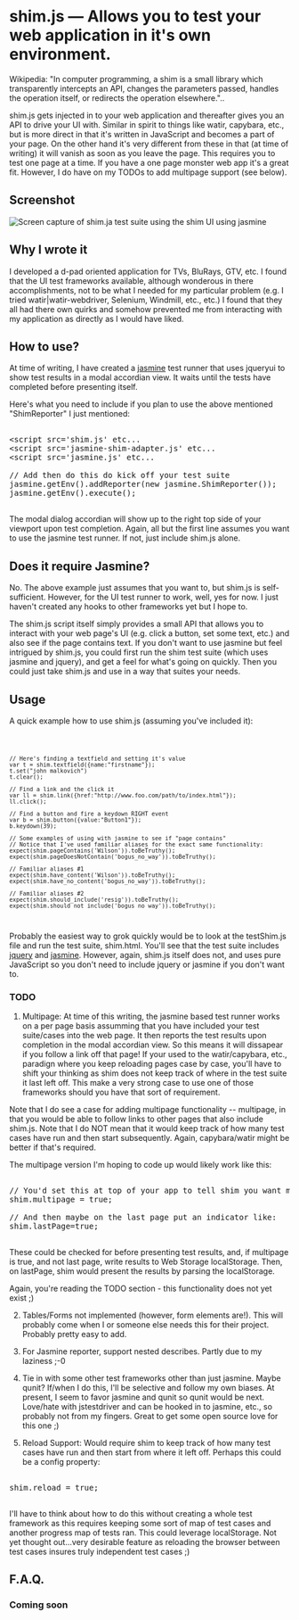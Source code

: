 # shim.js — Allows you to test your web application in it's own environment.

Wikipedia: "In computer programming, a shim is a small library which transparently intercepts an API, changes the parameters passed, handles the operation itself, or redirects the operation elsewhere."..

shim.js gets injected in to your web application and thereafter gives you an API to drive your UI with. Similar in spirit to things like watir, capybara, etc., but is more direct in that it's written in JavaScript and becomes a part of your page. On the other hand it's very different from these in that (at time of writing) it will vanish as soon as you leave the page. This requires you to test one page at a time. If you have a one page monster web app it's a great fit. However, I do have on my TODOs to add multipage support (see below).

## Screenshot
<img src="https://lh5.googleusercontent.com/-LrlDW3YLNbM/Tg6nRgSAxuI/AAAAAAAAAMI/Zcu4FrW4KtY/s640/shim_ui.jpg" alt="Screen capture of shim.ja test suite using the shim UI using jasmine" />

## Why I wrote it 

I developed a d-pad oriented application for TVs, BluRays, GTV, etc. I found that the UI test frameworks available, although wonderous in there accomplishments, not to be what I needed for my particular problem (e.g. I tried watir|watir-webdriver, Selenium, Windmill, etc., etc.) I found that they all had there own quirks and somehow prevented me from interacting with my application as directly as I would have liked. 

## How to use?
At time of writing, I have created a [jasmine][jasmine] test runner that uses jqueryui to show test results in a modal accordian view. It waits until the tests have completed before presenting itself.

Here's what you need to include if you plan to use the above mentioned "ShimReporter" I just mentioned:

<pre>

&lt;script src='shim.js' etc...
&lt;script src='jasmine-shim-adapter.js' etc...
&lt;script src='jasmine.js' etc...

// Add then do this do kick off your test suite
jasmine.getEnv().addReporter(new jasmine.ShimReporter());
jasmine.getEnv().execute();

</pre>

The modal dialog accordian will show up to the right top side of your viewport upon test completion. Again, all but the first line assumes you want to use the jasmine test runner. If not, just include shim.js alone.

## Does it require Jasmine?
No. The above example just assumes that you want to, but shim.js is self-sufficient. However, for the UI test runner to work, well, yes for now. I just haven't created any hooks to other frameworks yet but I hope to.

The shim.js script itself simply provides a small API that allows you to interact with your web page's UI (e.g. click a button, set some text, etc.) and also see if the page contains text. If you don't want to use jasmine but feel intrigued by shim.js, you could first run the shim test suite (which uses jasmine and jquery), and get a feel for what's going on quickly. Then you could just take shim.js and use in a way that suites your needs.

## Usage

A quick example how to use shim.js (assuming you've included it):

<code>

    // Here's finding a textfield and setting it's value           
    var t = shim.textfield({name:"firstname"});
    t.set("john malkovich")
    t.clear();

    // Find a link and the click it
    var ll = shim.link({href:"http://www.foo.com/path/to/index.html"});
    ll.click();

    // Find a button and fire a keydown RIGHT event
    var b = shim.button({value:"Button1"});
    b.keydown(39);

    // Some examples of using with jasmine to see if "page contains"    
    // Notice that I've used familiar aliases for the exact same functionality:
    expect(shim.pageContains('Wilson')).toBeTruthy();
    expect(shim.pageDoesNotContain('bogus_no_way')).toBeTruthy();

    // Familiar aliases #1
    expect(shim.have_content('Wilson')).toBeTruthy();
    expect(shim.have_no_content('bogus_no_way')).toBeTruthy(); 

    // Familiar aliases #2
    expect(shim.should_include('resig')).toBeTruthy();
    expect(shim.should_not_include('bogus_no_way')).toBeTruthy();


</code>

Probably the easiest way to grok quickly would be to look at the testShim.js file and run the test suite, shim.html. 
You'll see that the test suite includes [jquery][jquery] and [jasmine][jasmine]. However, again, shim.js itself does not, and uses pure JavaScript so you don't need to include jquery or jasmine if you don't want to. 

### TODO 

1) Multipage: At time of this writing, the jasmine based test runner works on a per page basis assumming that you have included your test suite/cases into the web page. It then reports the test results upon completion in the modal accordian view. So this means it will dissapear if you follow a link off that page! If your used to the watir/capybara, etc., paradign where you keep reloading pages case by case, you'll have to shift your thinking as shim does not keep track of where in the test suite it last left off. This make a very strong case to use one of those frameworks should you have that sort of requirement.

Note that I do see a case for adding multipage functionality -- multipage, in that you would be able to follow links to other pages that also include shim.js. Note that I do NOT mean that it would keep track of how many test cases have run and then start subsequently. Again, capybara/watir might be better if that's required.

The multipage version I'm hoping to code up would likely work like this:

<pre>

// You'd set this at top of your app to tell shim you want multipage
shim.multipage = true; 

// And then maybe on the last page put an indicator like:
shim.lastPage=true;

</pre>

These could be checked for before presenting test results, and, if multipage is true, and not last page, write results to Web Storage localStorage. Then, on lastPage, shim would present the results by parsing the localStorage. 

Again, you're reading the TODO section - this functionality does not yet exist ;)

2) Tables/Forms not implemented (however, form elements are!). This will probably come when I or someone else needs this for their project. Probably pretty easy to add.

3) For Jasmine reporter, support nested describes. Partly due to my laziness ;-0

4) Tie in with some other test frameworks other than just jasmine. Maybe qunit? If/when I do this, I'll be selective and follow my own biases. At present, I seem to favor jasmine and qunit so qunit would be next. Love/hate with jstestdriver and can be hooked in to jasmine, etc., so probably not from my fingers. Great to get some open source love for this one ;)

5) Reload Support: Would require shim to keep track of how many test cases have run and then start from where it left off. Perhaps this could be a config property:

<pre>

shim.reload = true;

</pre>

I'll have to think about how to do this without creating a whole test framework as this requires keeping some sort of map of test cases and another progress map of tests ran. This could leverage localStorage. Not yet thought out...very desirable feature as reloading the browser between test cases insures truly independent test cases ;)

## F.A.Q.

### Coming soon

[jQuery]: http://jquery.com/
[jasmine]: http://pivotal.github.com/jasmine/
